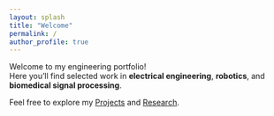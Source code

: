 ```yaml
---
layout: splash
title: "Welcome"
permalink: /
author_profile: true
---
```



Welcome to my engineering portfolio!  
Here you’ll find selected work in **electrical engineering**, **robotics**, and **biomedical signal processing**.

Feel free to explore my [Projects](projects/) and [Research](research/).
